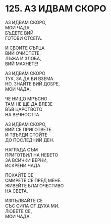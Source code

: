 # 125. АЗ ИДВАМ СКОРО  
  
АЗ ИДВАМ СКОРО,  
МОИ ЧАДА.  
БЪДЕТЕ ВИЙ  
ГОТОВИ ОТСЕГА.  
  
И СВОИТЕ СЪРЦА  
ВИЙ ОЧИСТЕТЕ,  
ЛЪЖА И ЗЛОБА,  
ВИЙ МАХНЕТЕ!  
  
АЗ ИДВАМ СКОРО  
ТУК, ЗА ДА ВИ ВЗЕМА.  
НО, ЗНАЙТЕ ВИЙ ДОБРЕ,  
МОИ ЧАДА,  
  
ЧЕ НИЩО МРЪСНО  
ТАМ НЕ ЩЕ ДА ВЛЕЗЕ  
ВЪВ ЦАРСТВОТО  
НА ВЕЧНОСТТА.  
  
АЗ ИДВАМ СКОРО,  
ВИЙ СЕ ПРИГОТВЕТЕ.  
И ТВЪРДИ СТОЙТЕ  
ДО ПОСЛЕДНИЙ ДЕН.  
  
НАГРАДА СЪМ  
ПРИГОТВИЛ НА НЕБЕТО  
ЗА ВСИЧКИ ВЕРНИ,  
ИСКРЕНИ ЧАДА.  
  
ПОКАЙТЕ СЕ,  
СМИРЕТЕ СЕ ПРЕД МЕНЕ.  
ЖИВЕЙТЕ БЛАГОЧЕСТИВО  
НА СВЕТА.  
  
  ИЗПЪЛВАЙТЕ СЕ  
  СЪС СИЛА ОТ ДУХА МИ.  
  ЛЮБЕТЕ СЕ,  
  МОИ ЧАДА.  
